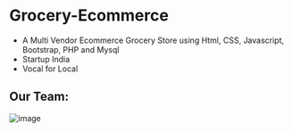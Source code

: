# Grocery-Ecommerce
- A Multi Vendor Ecommerce Grocery Store using Html, CSS, Javascript, Bootstrap, PHP and Mysql
- Startup India
- Vocal for Local

## Our Team:

![image](https://i.ibb.co/ZfLt3v9/Whats-App-Image-2021-04-11-at-3-32-44-PM.jpg)

